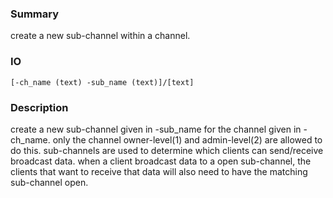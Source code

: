 ### Summary ###

create a new sub-channel within a channel.

### IO ###

```[-ch_name (text) -sub_name (text)]/[text]```

### Description ###

create a new sub-channel given in -sub_name for the channel given in -ch_name. only the channel owner-level(1) and admin-level(2) are allowed to do this. sub-channels are used to determine which clients can send/receive broadcast data. when a client broadcast data to a open sub-channel, the clients that want to receive that data will also need to have the matching sub-channel open. 